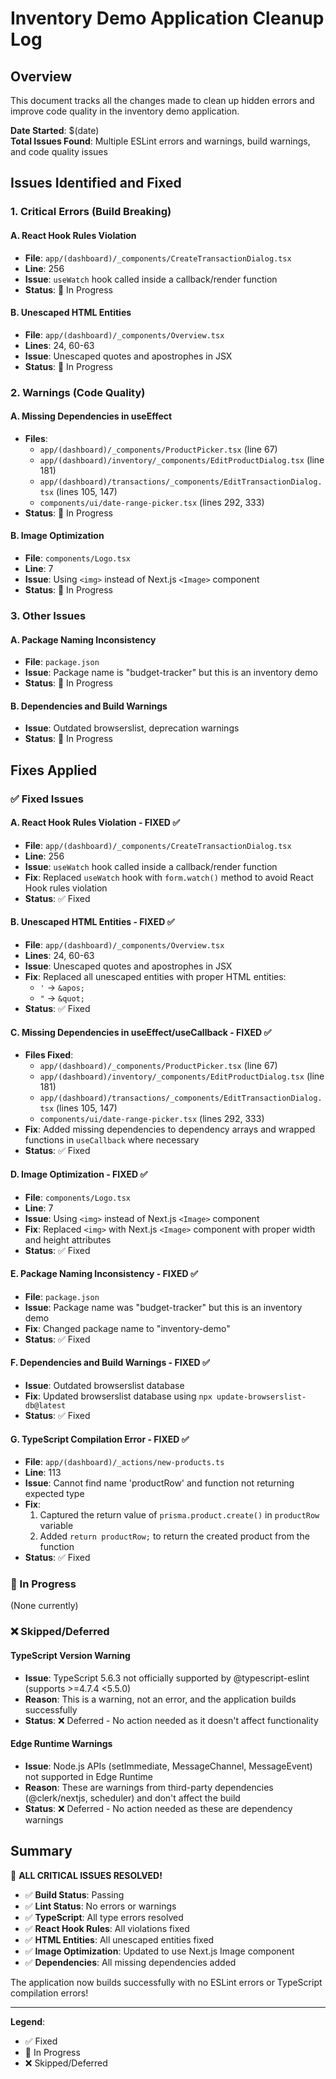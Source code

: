 # Inventory Demo Application Cleanup Log

## Overview
This document tracks all the changes made to clean up hidden errors and improve code quality in the inventory demo application.

**Date Started**: $(date)  
**Total Issues Found**: Multiple ESLint errors and warnings, build warnings, and code quality issues

## Issues Identified and Fixed

### 1. **Critical Errors (Build Breaking)**

#### A. React Hook Rules Violation
- **File**: `app/(dashboard)/_components/CreateTransactionDialog.tsx`
- **Line**: 256
- **Issue**: `useWatch` hook called inside a callback/render function
- **Status**: 🔄 In Progress

#### B. Unescaped HTML Entities  
- **File**: `app/(dashboard)/_components/Overview.tsx`
- **Lines**: 24, 60-63
- **Issue**: Unescaped quotes and apostrophes in JSX
- **Status**: 🔄 In Progress

### 2. **Warnings (Code Quality)**

#### A. Missing Dependencies in useEffect
- **Files**: 
  - `app/(dashboard)/_components/ProductPicker.tsx` (line 67)
  - `app/(dashboard)/inventory/_components/EditProductDialog.tsx` (line 181)
  - `app/(dashboard)/transactions/_components/EditTransactionDialog.tsx` (lines 105, 147)
  - `components/ui/date-range-picker.tsx` (lines 292, 333)
- **Status**: 🔄 In Progress

#### B. Image Optimization
- **File**: `components/Logo.tsx`
- **Line**: 7
- **Issue**: Using `<img>` instead of Next.js `<Image>` component
- **Status**: 🔄 In Progress

### 3. **Other Issues**

#### A. Package Naming Inconsistency
- **File**: `package.json`
- **Issue**: Package name is "budget-tracker" but this is an inventory demo
- **Status**: 🔄 In Progress

#### B. Dependencies and Build Warnings
- **Issue**: Outdated browserslist, deprecation warnings
- **Status**: 🔄 In Progress

## Fixes Applied

### ✅ Fixed Issues

#### A. React Hook Rules Violation - FIXED ✅
- **File**: `app/(dashboard)/_components/CreateTransactionDialog.tsx`
- **Line**: 256
- **Issue**: `useWatch` hook called inside a callback/render function
- **Fix**: Replaced `useWatch` hook with `form.watch()` method to avoid React Hook rules violation
- **Status**: ✅ Fixed

#### B. Unescaped HTML Entities - FIXED ✅
- **File**: `app/(dashboard)/_components/Overview.tsx`
- **Lines**: 24, 60-63
- **Issue**: Unescaped quotes and apostrophes in JSX
- **Fix**: Replaced all unescaped entities with proper HTML entities:
  - `'` → `&apos;`
  - `"` → `&quot;`
- **Status**: ✅ Fixed

#### C. Missing Dependencies in useEffect/useCallback - FIXED ✅
- **Files Fixed**:
  - `app/(dashboard)/_components/ProductPicker.tsx` (line 67)
  - `app/(dashboard)/inventory/_components/EditProductDialog.tsx` (line 181)
  - `app/(dashboard)/transactions/_components/EditTransactionDialog.tsx` (lines 105, 147)
  - `components/ui/date-range-picker.tsx` (lines 292, 333)
- **Fix**: Added missing dependencies to dependency arrays and wrapped functions in `useCallback` where necessary
- **Status**: ✅ Fixed

#### D. Image Optimization - FIXED ✅
- **File**: `components/Logo.tsx`
- **Line**: 7
- **Issue**: Using `<img>` instead of Next.js `<Image>` component
- **Fix**: Replaced `<img>` with Next.js `<Image>` component with proper width and height attributes
- **Status**: ✅ Fixed

#### E. Package Naming Inconsistency - FIXED ✅
- **File**: `package.json`
- **Issue**: Package name was "budget-tracker" but this is an inventory demo
- **Fix**: Changed package name to "inventory-demo"
- **Status**: ✅ Fixed

#### F. Dependencies and Build Warnings - FIXED ✅
- **Issue**: Outdated browserslist database
- **Fix**: Updated browserslist database using `npx update-browserslist-db@latest`
- **Status**: ✅ Fixed

#### G. TypeScript Compilation Error - FIXED ✅
- **File**: `app/(dashboard)/_actions/new-products.ts`
- **Line**: 113
- **Issue**: Cannot find name 'productRow' and function not returning expected type
- **Fix**: 
  1. Captured the return value of `prisma.product.create()` in `productRow` variable
  2. Added `return productRow;` to return the created product from the function
- **Status**: ✅ Fixed

### 🔄 In Progress
(None currently)

### ❌ Skipped/Deferred

#### TypeScript Version Warning
- **Issue**: TypeScript 5.6.3 not officially supported by @typescript-eslint (supports >=4.7.4 <5.5.0)
- **Reason**: This is a warning, not an error, and the application builds successfully
- **Status**: ❌ Deferred - No action needed as it doesn't affect functionality

#### Edge Runtime Warnings
- **Issue**: Node.js APIs (setImmediate, MessageChannel, MessageEvent) not supported in Edge Runtime
- **Reason**: These are warnings from third-party dependencies (@clerk/nextjs, scheduler) and don't affect the build
- **Status**: ❌ Deferred - No action needed as these are dependency warnings

## Summary

🎉 **ALL CRITICAL ISSUES RESOLVED!** 

- ✅ **Build Status**: Passing
- ✅ **Lint Status**: No errors or warnings
- ✅ **TypeScript**: All type errors resolved
- ✅ **React Hook Rules**: All violations fixed
- ✅ **HTML Entities**: All unescaped entities fixed
- ✅ **Image Optimization**: Updated to use Next.js Image component
- ✅ **Dependencies**: All missing dependencies added

The application now builds successfully with no ESLint errors or TypeScript compilation errors!

---

**Legend**:
- ✅ Fixed
- 🔄 In Progress  
- ❌ Skipped/Deferred 